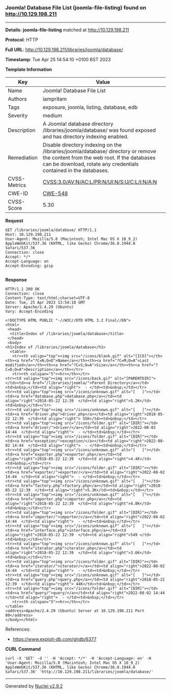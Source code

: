 ### Joomla! Database File List (joomla-file-listing) found on http://10.129.198.211
---
**Details**: **joomla-file-listing**  matched at http://10.129.198.211

**Protocol**: HTTP

**Full URL**: http://10.129.198.211/libraries/joomla/database/

**Timestamp**: Tue Apr 25 14:54:10 +0100 BST 2023

**Template Information**

| Key | Value |
|---|---|
| Name | Joomla! Database File List |
| Authors | iampritam |
| Tags | exposure, joomla, listing, database, edb |
| Severity | medium |
| Description | A Joomla! database directory /libraries/joomla/database/ was found exposed and has directory indexing enabled. |
| Remediation | Disable directory indexing on the /libraries/joomla/database/ directory or remove the content from the web root. If the databases can be download, rotate any credentials contained in the databases. |
| CVSS-Metrics | [CVSS:3.0/AV:N/AC:L/PR:N/UI:N/S:U/C:L/I:N/A:N](https://www.first.org/cvss/calculator/3.0#CVSS:3.0/AV:N/AC:L/PR:N/UI:N/S:U/C:L/I:N/A:N) |
| CWE-ID | [CWE-548](https://cwe.mitre.org/data/definitions/548.html) |
| CVSS-Score | 5.30 |

**Request**
```http
GET /libraries/joomla/database/ HTTP/1.1
Host: 10.129.198.211
User-Agent: Mozilla/5.0 (Macintosh; Intel Mac OS X 10_9_2) AppleWebKit/537.36 (KHTML, like Gecko) Chrome/36.0.1944.0 Safari/537.36
Connection: close
Accept: */*
Accept-Language: en
Accept-Encoding: gzip


```

**Response**
```http
HTTP/1.1 200 OK
Connection: close
Content-Type: text/html;charset=UTF-8
Date: Tue, 25 Apr 2023 13:54:10 GMT
Server: Apache/2.4.29 (Ubuntu)
Vary: Accept-Encoding

<!DOCTYPE HTML PUBLIC "-//W3C//DTD HTML 3.2 Final//EN">
<html>
 <head>
  <title>Index of /libraries/joomla/database</title>
 </head>
 <body>
<h1>Index of /libraries/joomla/database</h1>
  <table>
   <tr><th valign="top"><img src="/icons/blank.gif" alt="[ICO]"></th><th><a href="?C=N;O=D">Name</a></th><th><a href="?C=M;O=A">Last modified</a></th><th><a href="?C=S;O=A">Size</a></th><th><a href="?C=D;O=A">Description</a></th></tr>
   <tr><th colspan="5"><hr></th></tr>
<tr><td valign="top"><img src="/icons/back.gif" alt="[PARENTDIR]"></td><td><a href="/libraries/joomla/">Parent Directory</a></td><td>&nbsp;</td><td align="right">  - </td><td>&nbsp;</td></tr>
<tr><td valign="top"><img src="/icons/unknown.gif" alt="[   ]"></td><td><a href="database.php">database.php</a></td><td align="right">2018-05-22 12:39  </td><td align="right">5.2K</td><td>&nbsp;</td></tr>
<tr><td valign="top"><img src="/icons/unknown.gif" alt="[   ]"></td><td><a href="driver.php">driver.php</a></td><td align="right">2018-05-22 12:39  </td><td align="right"> 55K</td><td>&nbsp;</td></tr>
<tr><td valign="top"><img src="/icons/folder.gif" alt="[DIR]"></td><td><a href="driver/">driver/</a></td><td align="right">2022-08-02 14:44  </td><td align="right">  - </td><td>&nbsp;</td></tr>
<tr><td valign="top"><img src="/icons/folder.gif" alt="[DIR]"></td><td><a href="exception/">exception/</a></td><td align="right">2022-08-02 14:44  </td><td align="right">  - </td><td>&nbsp;</td></tr>
<tr><td valign="top"><img src="/icons/unknown.gif" alt="[   ]"></td><td><a href="exporter.php">exporter.php</a></td><td align="right">2018-05-22 12:39  </td><td align="right">4.4K</td><td>&nbsp;</td></tr>
<tr><td valign="top"><img src="/icons/folder.gif" alt="[DIR]"></td><td><a href="exporter/">exporter/</a></td><td align="right">2022-08-02 14:44  </td><td align="right">  - </td><td>&nbsp;</td></tr>
<tr><td valign="top"><img src="/icons/unknown.gif" alt="[   ]"></td><td><a href="factory.php">factory.php</a></td><td align="right">2018-05-22 12:39  </td><td align="right">5.3K</td><td>&nbsp;</td></tr>
<tr><td valign="top"><img src="/icons/unknown.gif" alt="[   ]"></td><td><a href="importer.php">importer.php</a></td><td align="right">2018-05-22 12:39  </td><td align="right">4.8K</td><td>&nbsp;</td></tr>
<tr><td valign="top"><img src="/icons/folder.gif" alt="[DIR]"></td><td><a href="importer/">importer/</a></td><td align="right">2022-08-02 14:44  </td><td align="right">  - </td><td>&nbsp;</td></tr>
<tr><td valign="top"><img src="/icons/unknown.gif" alt="[   ]"></td><td><a href="interface.php">interface.php</a></td><td align="right">2018-05-22 12:39  </td><td align="right">549 </td><td>&nbsp;</td></tr>
<tr><td valign="top"><img src="/icons/unknown.gif" alt="[   ]"></td><td><a href="iterator.php">iterator.php</a></td><td align="right">2018-05-22 12:39  </td><td align="right">3.6K</td><td>&nbsp;</td></tr>
<tr><td valign="top"><img src="/icons/folder.gif" alt="[DIR]"></td><td><a href="iterator/">iterator/</a></td><td align="right">2022-08-02 14:44  </td><td align="right">  - </td><td>&nbsp;</td></tr>
<tr><td valign="top"><img src="/icons/unknown.gif" alt="[   ]"></td><td><a href="query.php">query.php</a></td><td align="right">2018-05-22 12:39  </td><td align="right"> 44K</td><td>&nbsp;</td></tr>
<tr><td valign="top"><img src="/icons/folder.gif" alt="[DIR]"></td><td><a href="query/">query/</a></td><td align="right">2022-08-02 14:44  </td><td align="right">  - </td><td>&nbsp;</td></tr>
   <tr><th colspan="5"><hr></th></tr>
</table>
<address>Apache/2.4.29 (Ubuntu) Server at 10.129.198.211 Port 80</address>
</body></html>

```

References: 
- https://www.exploit-db.com/ghdb/6377

**CURL Command**
```
curl -X 'GET' -d '' -H 'Accept: */*' -H 'Accept-Language: en' -H 'User-Agent: Mozilla/5.0 (Macintosh; Intel Mac OS X 10_9_2) AppleWebKit/537.36 (KHTML, like Gecko) Chrome/36.0.1944.0 Safari/537.36' 'http://10.129.198.211/libraries/joomla/database/'
```
---
Generated by [Nuclei v2.9.2](https://github.com/projectdiscovery/nuclei)